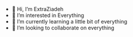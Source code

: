 - 👋 Hi, I’m ExtraZiadeh
- 👀 I’m interested in Everything
- 🌱 I’m currently learning a little bit of everything
- 💞️ I’m looking to collaborate on everything

<!---
ExtraZiadeh/ExtraZiadeh is a ✨ special ✨ repository because its `README.md` (this file) appears on your GitHub profile.
You can click the Preview link to take a look at your changes.
--->
